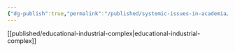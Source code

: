 ```yaml
---
{"dg-publish":true,"permalink":"/published/systemic-issues-in-academia/","dgPassFrontmatter":true,"noteIcon":""}
---
```


[[published/educational-industrial-complex\|educational-industrial-complex]]